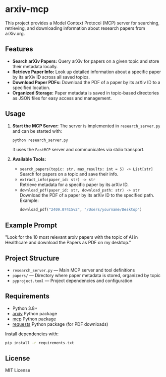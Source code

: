 # arxiv-mcp

This project provides a Model Context Protocol (MCP) server for searching, retrieving, and downloading information about research papers from arXiv.org.

## Features
- **Search arXiv Papers:** Query arXiv for papers on a given topic and store their metadata locally.
- **Retrieve Paper Info:** Look up detailed information about a specific paper by its arXiv ID across all saved topics.
- **Download Paper PDFs:** Download the PDF of a paper by its arXiv ID to a specified location.
- **Organized Storage:** Paper metadata is saved in topic-based directories as JSON files for easy access and management.

## Usage
1. **Start the MCP Server:**
   The server is implemented in `research_server.py` and can be started with:
   ```bash
   python research_server.py
   ```
   It uses the `FastMCP` server and communicates via stdio transport.

2. **Available Tools:**
   - `search_papers(topic: str, max_results: int = 5) -> List[str]`  
     Search for papers on a topic and save their info.
   - `extract_info(paper_id: str) -> str`  
     Retrieve metadata for a specific paper by its arXiv ID.
   - `download_pdf(paper_id: str, download_path: str) -> str`  
     Download the PDF of a paper by its arXiv ID to the specified path. Example:
     ```python
     download_pdf("2409.07415v2", "/Users/yourname/Desktop")
     ```

## Example Prompt

"Look for the 10 most relevant arxiv papers with the topic of AI in Healthcare and download the Papers as PDF on my desktop."

## Project Structure
- `research_server.py` — Main MCP server and tool definitions
- `papers/` — Directory where paper metadata is stored, organized by topic
- `pyproject.toml` — Project dependencies and configuration

## Requirements
- Python 3.8+
- [arxiv](https://pypi.org/project/arxiv/) Python package
- [mcp](https://github.com/modelcontext/mcp) Python package
- [requests](https://pypi.org/project/requests/) Python package (for PDF downloads)

Install dependencies with:
```bash
pip install -r requirements.txt
```

## License
MIT License
